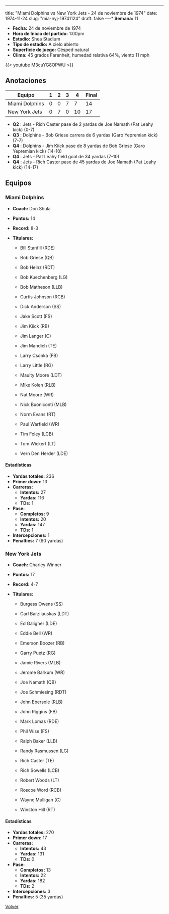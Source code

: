 ---
title: "Miami Dolphins vs New York Jets - 24 de noviembre de 1974"
date: 1974-11-24
slug: "mia-nyj-19741124"
draft: false
---* **Semana:** 11
* **Fecha:** 24 de noviembre de 1974
* **Hora de Inicio del partido:** 1:00pm
* **Estadio:** Shea Stadium
* **Tipo de estadio:** A cielo abierto
* **Superficie de juego:** Césped natural
* **Clima:** 45 grados Farenheit, humedad relativa 64%, viento 11 mph

{{< youtube M3cuYG8OPWU >}}


## Anotaciones
| Equipo | 1 | 2 | 3 | 4 | Final |
|--------|---|---|---|---|-------|
| Miami Dolphins  | 0 | 0 | 7 | 7  | 14 |
| New York Jets  | 0 | 7 | 0 | 10  | 17 |
* **Q2** : Jets - Rich Caster pase de 2 yardas de Joe Namath (Pat Leahy kick) (0-7)
* **Q3** : Dolphins - Bob Griese carrera de 6 yardas (Garo Yepremian kick) (7-7)
* **Q4** : Dolphins - Jim Kiick pase de 8 yardas de Bob Griese (Garo Yepremian kick) (14-10)
* **Q4** : Jets - Pat Leahy field goal de 34 yardas (7-10)
* **Q4** : Jets - Rich Caster pase de 45 yardas de Joe Namath (Pat Leahy kick) (14-17)


## Equipos


### Miami Dolphins
* **Coach:** Don Shula
* **Puntos:** 14
* **Record:** 8-3
* **Titulares:** 

  * Bill Stanfill (RDE) 

  * Bob Griese (QB) 

  * Bob Heinz (RDT) 

  * Bob Kuechenberg (LG) 

  * Bob Matheson (LLB) 

  * Curtis Johnson (RCB) 

  * Dick Anderson (SS) 

  * Jake Scott (FS) 

  * Jim Kiick (RB) 

  * Jim Langer (C) 

  * Jim Mandich (TE) 

  * Larry Csonka (FB) 

  * Larry Little (RG) 

  * Maulty Moore (LDT) 

  * Mike Kolen (RLB) 

  * Nat Moore (WR) 

  * Nick Buoniconti (MLB) 

  * Norm Evans (RT) 

  * Paul Warfield (WR) 

  * Tim Foley (LCB) 

  * Tom Wickert (LT) 

  * Vern Den Herder (LDE) 

#### Estadísticas
* **Yardas totales:** 236
* **Primer down:** 13
* **Carreras:**
  * **Intentos:** 27
  * **Yardas:** 116
  * **TDs:** 1
* **Pase:**
  * **Completos:** 9
  * **Intentos:** 20
  * **Yardas:** 147
  * **TDs:** 1
* **Intercepciones:** 1
* **Penalties:** 7 (60 yardas)

### New York Jets
* **Coach:** Charley Winner
* **Puntos:** 17
* **Record:** 4-7
* **Titulares:** 

  * Burgess Owens (SS) 

  * Carl Barzilauskas (LDT) 

  * Ed Galigher (LDE) 

  * Eddie Bell (WR) 

  * Emerson Boozer (RB) 

  * Garry Puetz (RG) 

  * Jamie Rivers (MLB) 

  * Jerome Barkum (WR) 

  * Joe Namath (QB) 

  * Joe Schmiesing (RDT) 

  * John Ebersole (RLB) 

  * John Riggins (FB) 

  * Mark Lomas (RDE) 

  * Phil Wise (FS) 

  * Ralph Baker (LLB) 

  * Randy Rasmussen (LG) 

  * Rich Caster (TE) 

  * Rich Sowells (LCB) 

  * Robert Woods (LT) 

  * Roscoe Word (RCB) 

  * Wayne Mulligan (C) 

  * Winston Hill (RT) 

#### Estadísticas
* **Yardas totales:** 270
* **Primer down:** 17
* **Carreras:**
  * **Intentos:** 43
  * **Yardas:** 131
  * **TDs:** 0
* **Pase:**
  * **Completos:** 13
  * **Intentos:** 22
  * **Yardas:** 182
  * **TDs:** 2
* **Intercepciones:** 3
* **Penalties:** 5 (35 yardas)


[Volver](/historia/1974)

